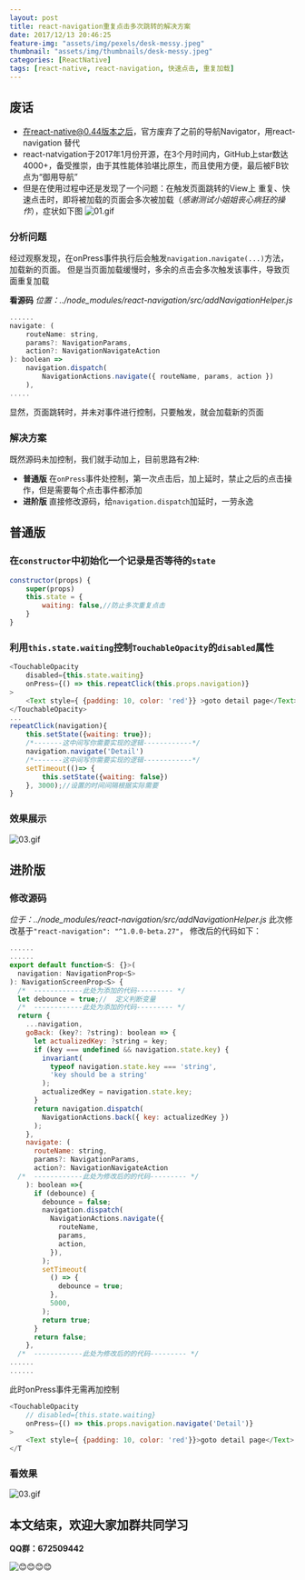 ```yaml
---
layout: post
title: react-navigation重复点击多次跳转的解决方案
date: 2017/12/13 20:46:25
feature-img: "assets/img/pexels/desk-messy.jpeg"
thumbnail: "assets/img/thumbnails/desk-messy.jpeg"
categories: [ReactNative]
tags: [react-native, react-navigation, 快速点击, 重复加载]
---
```

## 废话
- 在react-native@0.44版本之后，官方废弃了之前的导航Navigator，用react-navigation 替代
- react-natvigation于2017年1月份开源，在3个月时间内，GitHub上star数达4000+，备受推崇，由于其性能体验堪比原生，而且使用方便，最后被FB钦点为“御用导航”
- 但是在使用过程中还是发现了一个问题：在触发页面跳转的View上 重复、快速点击时，即将被加载的页面会多次被加载（*感谢测试小姐姐丧心病狂的操作*），症状如下图
![01.gif](http://upload-images.jianshu.io/upload_images/3161942-a0fc426d042f7fb1.gif?imageMogr2/auto-orient/strip%7CimageView2/2/w/1240)
<!--more-->

### 分析问题

经过观察发现，在onPress事件执行后会触发`navigation.navigate(...)`方法，加载新的页面。
但是当页面加载缓慢时，多余的点击会多次触发该事件，导致页面重复加载

**看源码**
*位置：../node_modules/react-navigation/src/addNavigationHelper.js*

```javascript
......
navigate: (
    routeName: string,
    params?: NavigationParams,
    action?: NavigationNavigateAction
): boolean =>
    navigation.dispatch(
        NavigationActions.navigate({ routeName, params, action })
    ),
.....
```
显然，页面跳转时，并未对事件进行控制，只要触发，就会加载新的页面
### 解决方案
既然源码未加控制，我们就手动加上，目前思路有2种:

- **普通版** 在`onPress`事件处控制，第一次点击后，加上延时，禁止之后的点击操作，但是需要每个点击事件都添加
- **进阶版** 直接修改源码，给`navigation.dispatch`加延时，一劳永逸

## 普通版

### 在`constructor`中初始化一个记录是否等待的`state`

```javascript
constructor(props) {
    super(props)
    this.state = {
        waiting: false,//防止多次重复点击
    }
}
```

### 利用`this.state.waiting`控制`TouchableOpacity`的`disabled`属性

```javascript
<TouchableOpacity
    disabled={this.state.waiting}
    onPress={() => this.repeatClick(this.props.navigation)}
>
    <Text style={ {padding: 10, color: 'red'}} >goto detail page</Text>
</TouchableOpacity>
...
repeatClick(navigation){
    this.setState({waiting: true});
    /*-------这中间写你需要实现的逻辑------------*/
    navigation.navigate('Detail')
    /*-------这中间写你需要实现的逻辑------------*/
    setTimeout(()=> {
        this.setState({waiting: false})
    }, 3000);//设置的时间间隔根据实际需要
}
```

### 效果展示

![03.gif](http://upload-images.jianshu.io/upload_images/3161942-57e4289b1a6a5839.gif?imageMogr2/auto-orient/strip%7CimageView2/2/w/1240)

## 进阶版

### 修改源码

*位于：../node_modules/react-navigation/src/addNavigationHelper.js*
此次修改基于`"react-navigation": "^1.0.0-beta.27"`，
修改后的代码如下：

```javascript
......
......
export default function<S: {}>(
  navigation: NavigationProp<S>
): NavigationScreenProp<S> {
  /*  ------------此处为添加的代码--------- */
  let debounce = true;//  定义判断变量
  /*  ------------此处为添加的代码--------- */
  return {
    ...navigation,
    goBack: (key?: ?string): boolean => {
      let actualizedKey: ?string = key;
      if (key === undefined && navigation.state.key) {
        invariant(
          typeof navigation.state.key === 'string',
          'key should be a string'
        );
        actualizedKey = navigation.state.key;
      }
      return navigation.dispatch(
        NavigationActions.back({ key: actualizedKey })
      );
    },
    navigate: (
      routeName: string,
      params?: NavigationParams,
      action?: NavigationNavigateAction
  /*  ------------此处为修改后的的代码--------- */
    ): boolean =>{
      if (debounce) {
        debounce = false;
        navigation.dispatch(
          NavigationActions.navigate({
            routeName,
            params,
            action,
          }),
        );
        setTimeout(
          () => {
            debounce = true;
          },
          5000,
        );
        return true;
      }
      return false;
    },
  /*  ------------此处为修改后的的代码--------- */
......
......
```

此时onPress事件无需再加控制

```javascript
<TouchableOpacity
    // disabled={this.state.waiting}
    onPress={() => this.props.navigation.navigate('Detail')}
>
    <Text style={ {padding: 10, color: 'red'}}>goto detail page</Text>
</T
```
### 看效果

![03.gif](http://upload-images.jianshu.io/upload_images/3161942-ea3fd2e66995fc61.gif?imageMogr2/auto-orient/strip%7CimageView2/2/w/1240)

## 本文结束，欢迎大家加群共同学习
**QQ群：672509442**

![😊😊😊😊](http://upload-images.jianshu.io/upload_images/3161942-5d817b58c736e47d.png?imageMogr2/auto-orient/strip%7CimageView2/2/w/1240)



